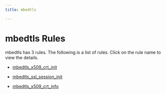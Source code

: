 ```yaml
---
title: mbedtls

---
```



# mbedtls Rules

mbedtls has 3 rules. The following is a list of rules. Click on the rule name to view the details.


- [mbedtls_x509_crt_init](/projects/mbedtls/mbedtls_x509_crt_init)

- [mbedtls_ssl_session_init](/projects/mbedtls/mbedtls_ssl_session_init)

- [mbedtls_x509_crt_info](/projects/mbedtls/mbedtls_x509_crt_info)
